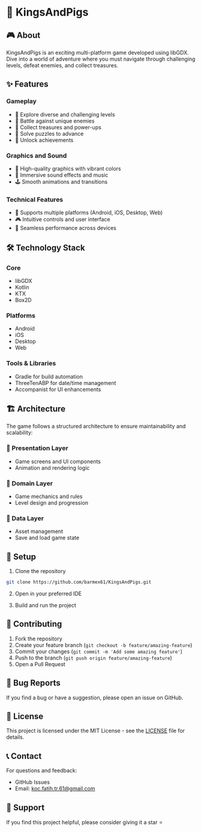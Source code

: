 # 🐷 KingsAndPigs

## 🎮 About

KingsAndPigs is an exciting multi-platform game developed using libGDX. Dive into a world of adventure where you must navigate through challenging levels, defeat enemies, and collect treasures.

## ✨ Features

### Gameplay
- 🏰 Explore diverse and challenging levels
- 🐷 Battle against unique enemies
- 💎 Collect treasures and power-ups
- 🎯 Solve puzzles to advance
- 🌟 Unlock achievements

### Graphics and Sound
- 🎨 High-quality graphics with vibrant colors
- 🎵 Immersive sound effects and music
- 🕹️ Smooth animations and transitions

### Technical Features
- 📱 Supports multiple platforms (Android, iOS, Desktop, Web)
- 🎮 Intuitive controls and user interface
- 🔄 Seamless performance across devices

## 🛠️ Technology Stack

### Core
- libGDX
- Kotlin
- KTX
- Box2D

### Platforms
- Android
- iOS
- Desktop
- Web

### Tools & Libraries
- Gradle for build automation
- ThreeTenABP for date/time management
- Accompanist for UI enhancements

## 🏗️ Architecture

The game follows a structured architecture to ensure maintainability and scalability:

### 🎨 Presentation Layer
- Game screens and UI components
- Animation and rendering logic

### 💼 Domain Layer
- Game mechanics and rules
- Level design and progression

### 💾 Data Layer
- Asset management
- Save and load game state

## 🔧 Setup

1. Clone the repository
```bash
git clone https://github.com/barmex61/KingsAndPigs.git
```

2. Open in your preferred IDE

3. Build and run the project

## 🤝 Contributing

1. Fork the repository
2. Create your feature branch (`git checkout -b feature/amazing-feature`)
3. Commit your changes (`git commit -m 'Add some amazing feature'`)
4. Push to the branch (`git push origin feature/amazing-feature`)
5. Open a Pull Request

## 🐛 Bug Reports

If you find a bug or have a suggestion, please open an issue on GitHub.

## 📝 License

This project is licensed under the MIT License - see the [LICENSE](LICENSE) file for details.

## 📞 Contact

For questions and feedback:

- GitHub Issues
- Email: koc.fatih.tr.61@gmail.com

## 🌟 Support

If you find this project helpful, please consider giving it a star ⭐️